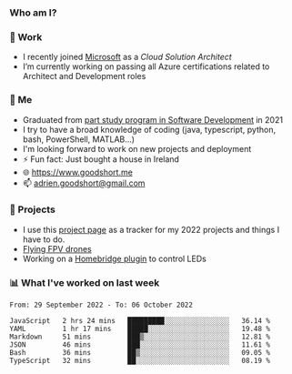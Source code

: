 ### Who am I?

<!--
**goodshort/goodshort** is a ✨ _special_ ✨ repository because its `README.md` (this file) appears on your GitHub profile.
-->
### 💼 Work
- I recently joined [Microsoft](https://www.microsoft.com/) as a _Cloud Solution Architect_
- I’m currently working on passing all Azure certifications related to Architect and Development roles

### 🌱 Me
- Graduated from [part study program in Software Development](https://www.goodshort.me/who-am-i/studies#higher-diploma-in-software-development) in 2021
- I try to have a broad knowledge of coding (java, typescript, python, bash, PowerShell, MATLAB...)
- I'm looking forward to work on new projects and deployment
- ⚡ Fun fact: Just bought a house in Ireland
- 🌐 https://www.goodshort.me
- 📫 adrien.goodshort@gmail.com

### 🚧 Projects

- I use this [project page](https://github.com/users/goodshort/projects/2) as a tracker for my 2022 projects and things I have to do.
- [Flying FPV drones](https://www.youtube.com/watch?v=PdOF5c4RF18&list=PLhU-As_kQhM6L6iwidza6sSdfxEybA7VZ)
- Working on a [Homebridge plugin](https://github.com/goodshort/homebridge-wled-preset) to control LEDs

### 📊 What I've worked on last week

<!--START_SECTION:waka-->

```text
From: 29 September 2022 - To: 06 October 2022

JavaScript   2 hrs 24 mins   █████████░░░░░░░░░░░░░░░░   36.14 %
YAML         1 hr 17 mins    █████░░░░░░░░░░░░░░░░░░░░   19.48 %
Markdown     51 mins         ███▒░░░░░░░░░░░░░░░░░░░░░   12.81 %
JSON         46 mins         ███░░░░░░░░░░░░░░░░░░░░░░   11.61 %
Bash         36 mins         ██▒░░░░░░░░░░░░░░░░░░░░░░   09.05 %
TypeScript   32 mins         ██░░░░░░░░░░░░░░░░░░░░░░░   08.19 %
```

<!--END_SECTION:waka-->
